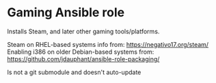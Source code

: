 # Gaming Ansible role

Installs Steam, and later other gaming tools/platforms.

Steam on RHEL-based systems info from: https://negativo17.org/steam/
Enabling i386 on older Debian-based systems from: https://github.com/jdauphant/ansible-role-packaging/

Is not a git submodule and doesn't auto-update

